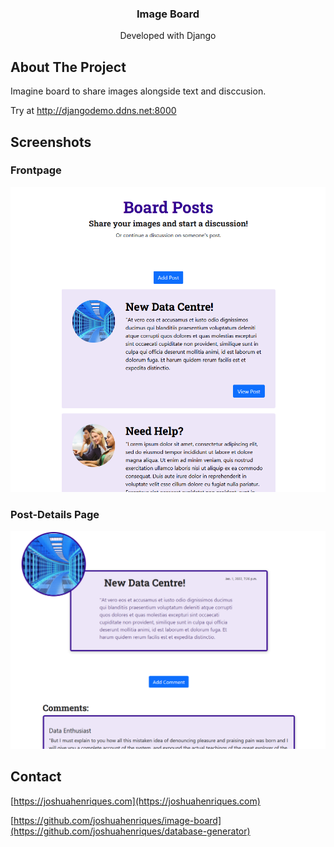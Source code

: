 <p align="center">
  <h3 align="center">Image Board</h3>
  <p align="center">
    Developed with Django
  </p>
</p>

## About The Project
Imagine board to share images alongside text and disccusion.

Try at http://djangodemo.ddns.net:8000

## Screenshots

### Frontpage
![Alt text](./board/static/board/images/frontpage.png?raw=true "Screenshot")

### Post-Details Page
![Alt text](./board/static/board/images/detailspage.png?raw=true "Screenshot")

## Contact

[https://joshuahenriques.com](https://joshuahenriques.com)

[https://github.com/joshuahenriques/image-board](https://github.com/joshuahenriques/database-generator)
